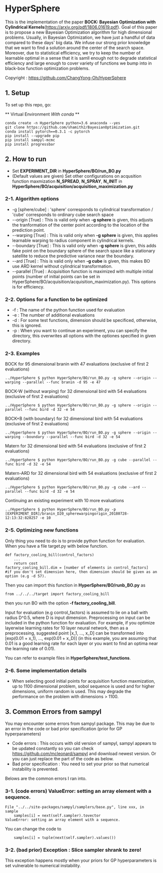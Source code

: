 # HyperSphere

This is the implementation of the paper **BOCK: Bayesian Optimization with Cylindrical Kernels**(https://arxiv.org/pdf/1806.01619.pdf).
Goal of this paper is to propose a new Bayesian Optimization algorithm for high dimensional problems. Usually, in Bayesian Optimization, we have just a handful of data compared to these days' big data. We infuse our strong prior knowledge that we want to find a solution around the center of the search space. Moreover, due to statistical efficiency, we try to keep the number of learnable optimal in a sense that it is samll enough not to degrade statistical efficiency and large enough to cover variety of functions we bump into in black-box function optimization problems.

Copyright : https://github.com/ChangYong-Oh/HyperSphere

## 1. Setup

To set up this repo, go:

** Virtual Environment _With conda_ **

```
conda create -n HyperSphere python=3.6 anaconda --yes
git clone https://github.com/shamith2/BayesianOptimization.git
conda install pytorch==0.3.1 -c pytorch
pip install --upgrade pip
pip install sampyl-mcmc
pip install progressbar
```

## 2. How to run
* Set **EXPERIMENT_DIR** in **HyperSphere/BO/run_BO.py**
* (Default values are given) Set other configurations on acqusition function maxmization **N_SPREAD**, **N_SPRAY**, **N_INIT** in **HyperSphere/BO/acquisition/acquisition_maximization.py**


### 2-1. Algorithm options
* -g [sphere/cube] : 'sphere' corresponds to cylindrical transformation / 'cube' corresponds to ordinary cube search space
* --origin [True] : This is valid only when __-g sphere__ is given, this adjusts the tranformation of the center point according to the location of the prediction point.
* --warping [True] : This is valid only when __-g sphere__ is given, this applies learnable warping to radius component in cylindrical kernels.
* --boundary [True] : This is valid only when __-g sphere__ is given, this adds fake point on the boundary sphere of the search space like a stationary satellite to reduce the predictive variance near the boundary.
* --ard [True] : This is valid only when __-g cube__ is given, this makes BO use ARD kernel without cylindrical transformation.
* --parallel [True] : Acquisition function is maximized with multiple initial points (number of initial points can be set in HyperSphere/BO/acquisition/acquisition_maximization.py). This options is for efficiency.

### 2-2. Options for a function to be optimized
* -f : The name of the python function used for evaluation
* -e : The number of additional evaluations
* -d : For some test functions, dimension should be specificed, otherwise, this is ignored.
* -p : When you want to continue an experiment, you can specify the directory, this overwrites all options with the optiones specified in given directory.

### 2-3. Examples
BOCK for 95 dimensional branin with 47 evaluations (exclusive of first 2 evaluations)
```
../HyperSphere $ python HyperSphere/BO/run_BO.py -g sphere --origin --warping --parallel --func branin -d 95 -e 47
```
BOCK-W (without warping) for 32 dimensional bird with 54 evaluations (exclusive of first 2 evaluations)
```
../HyperSphere $ python HyperSphere/BO/run_BO.py -g sphere --origin --parallel --func bird -d 32 -e 54
```
BOCK+B (with boundary) for 32 dimensional bird with 54 evaluations (exclusive of first 2 evaluations)
```
../HyperSphere $ python HyperSphere/BO/run_BO.py -g sphere --origin --warping --boundary --parallel --func bird -d 32 -e 54
```
Matern for 32 dimensional bird with 54 evaluations (exclusive of first 2 evaluations)
```
../HyperSphere $ python HyperSphere/BO/run_BO.py -g cube --parallel --func bird -d 32 -e 54
```
Matern-ARD for 32 dimensional bird with 54 evaluations (exclusive of first 2 evaluations)
```
../HyperSphere $ python HyperSphere/BO/run_BO.py -g cube --ard --parallel --func bird -d 32 -e 54
```
Continuing an existing experiment with 10 more evaluations
```
../HyperSphere $ python HyperSphere/BO/run_BO.py -p [EXPERIMENT_DIR]/branin_D20_spherewarpingorigin_20180728-12:13:32:828257 -e 10
```

### 2-5. Optimizing new functions
Only thing you need to do is to provide python function for evaluation.
When you have a file target.py with below function.
```
def factory_cooling_bill(control_factors)
	...
    return cost
factory_cooling_bill.dim = [number of elements in control_factors] 
#if you don't set dimension here, then dimension should be given as an option (e.g -d 57).
```
Then you can import this function in **HyperSphere/BO/runb_BO.py** as
```
from ../../../target import factory_cooling_bill
```
then you run BO with the option **-f factory_cooling_bill**.

Input for evaluation (e.g control_factors) is assumed to lie on a ball with radius D^0.5, where D is input dimension.
Preprocessing on input can be included in the python function for evaluation.
For example, if you optimize layerwise learning rates for 10 layer neural network, then as a preprocessing, suggested point [x_1, ..., x_D] can be transformed into [exp(0.01 + x_1), ..., exp(0.01 + x_D)] (in this example, you are assuming that 0.01 is a good learning rate for each layer or you want to find an optima near the learning rate of 0.01).

You can refer to example files in **HyperSphere/test_functions**.

### 2-6. Some implementation details
* When selecting good initial points for acquisition function maxmization, up to 1100 dimensional problem, sobol sequence is used and for higher dimensions, uniform random is used. This may degrade the performance on the problem with dimensions > 1100.


## 3. Common Errors from sampyl
You may encounter some errors from sampyl package.
This may be due to an error in the code or bad prior specification (prior for GP hyperparameters)
* Code errors : This occurs with old version of sampyl, sampyl appears to be updated constantly so you can check https://github.com/mcleonard/sampyl and download newest version. Or you can just replace the part of the code as below.
* Bad prior specification : You need to set your prior so that numerical instability is prevented.

Belows are the common errors I ran into.

### 3-1. (code errors) ValueError: setting an array element with a sequence.
```
File "../../site-packages/sampyl/samplers/base.py", line xxx, in sample
    samples[i] = next(self.sampler).tovector
ValueError: setting an array element with a sequence.
```
You can change the code to
```
    samples[i] = tuple(next(self.sampler).values())
```

### 3-2. (bad prior) Exception : Slice sampler shrank to zero!
This exception happens mostly when your priors for GP hyperparameters is set vulnerable to numerical instability.
